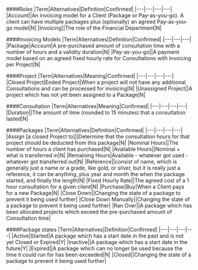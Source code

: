 ####Roles
|Term|Alternatives|Definition|Confirmed|
|---|---|---|---|
|Account||An invoicing model for a Client (Package or Pay-as-you-go). A client can have multiple packages plus (optionally) an agreed Pay-as-you-go model|N|
|Invoicing||The role of the Financial Department|N|

####Invoicing Models
|Term|Alternatives|Definition|Confirmed|
|---|---|---|
|Package|Account|A pre-purchased amount of consultation time with a number of hours and a validity duration|N|
|Pay-as-you-go||A payment model based on an agreed fixed hourly rate for Consultations with Invoicing per Project|N|

####Project
|Term|Alternatives|Meaning|Confirmed|
|---|---|---|---|
|Closed Project|Ended Project|When a project will not have any additional Consultations and can be processed for invoicing|N|
|Unassigned Project||A project which has not yet been assigned to a Package|N|

####Consultation
|Term|Alternatives|Meaning|Confirmed|
|---|---|---|---|
|Duration||The amount of time (rounded to 15 minutes) that a consultation lasted|N|

####Packages
|Term|Alternatives|Definition|Confirmed|
|---|---|---|---|
|Assign [a closed Project to]||Determine that the consultation hours for that project should be deducted from this package|N|
|Nominal Hours||The number of hours a client has purchased|N|
|Available Hours||Nominal + what is transferred in|N|
|Remaining Hours|Available - whatever got used - whatever got transferred out|N|
|Reference||consist of name, which is generally just a name or a grade, like gold, or silver, but it is really just a reference, it can be anything, plus year and month the when the package started, and finally the length|N|
|Fixed Hourly Rate||The agreed cost of a 1 hour consultation for a given client|N|
|Purchase|Buy|When a Client pays for a new Package|N|
|Close Down||Changing the state of a package to prevent it being used further|
|Close Down Manually||Changing the state of a package to prevent it being used further|
|Ran Over||A package which has been allocated projects which exceed the pre-purchased amount of Consultation time|

####Package states
|Term|Alternatives|Definition|Confirmed|
|---|---|---|---|
|Active|Started|A package which has a start date in the past and is not yet Closed or Expired|Y|
|Inactive||A package which has a start date in the future|Y|
|Expired||A package which can no longer be used because the time it could run for has been exceeded|N|
|Closed||Changing the state of a package to prevent it being used further|